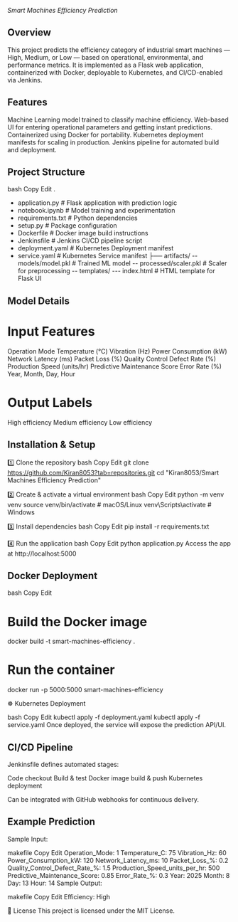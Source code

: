 *Smart Machines Efficiency Prediction*

## Overview

This project predicts the efficiency category of industrial smart machines — High, Medium, or Low — based on operational, environmental, and performance metrics.
It is implemented as a Flask web application, containerized with Docker, deployable to Kubernetes, and CI/CD-enabled via Jenkins.

## Features

Machine Learning model trained to classify machine efficiency.
Web-based UI for entering operational parameters and getting instant predictions.
Containerized using Docker for portability.
Kubernetes deployment manifests for scaling in production.
Jenkins pipeline for automated build and deployment.

## Project Structure

bash
Copy
Edit
.
- application.py         # Flask application with prediction logic
-  notebook.ipynb         # Model training and experimentation
- requirements.txt       # Python dependencies
- setup.py               # Package configuration
- Dockerfile             # Docker image build instructions
- Jenkinsfile            # Jenkins CI/CD pipeline script
- deployment.yaml        # Kubernetes Deployment manifest
- service.yaml           # Kubernetes Service manifest
├── artifacts/
   -- models/model.pkl   # Trained ML model
   -- processed/scaler.pkl # Scaler for preprocessing
   -- templates/
    --- index.html         # HTML template for Flask UI
    
## Model Details

# Input Features

Operation Mode
Temperature (°C)
Vibration (Hz)
Power Consumption (kW)
Network Latency (ms)
Packet Loss (%)
Quality Control Defect Rate (%)
Production Speed (units/hr)
Predictive Maintenance Score
Error Rate (%)
Year, Month, Day, Hour

# Output Labels

High efficiency
Medium efficiency
Low efficiency

## Installation & Setup

1️⃣ Clone the repository
bash
Copy
Edit
git clone https://github.com/Kiran8053?tab=repositories.git
cd "Kiran8053/Smart Machines Efficiency Prediction"

2️⃣ Create & activate a virtual environment
bash
Copy
Edit
python -m venv venv
source venv/bin/activate   # macOS/Linux
venv\Scripts\activate      # Windows

3️⃣ Install dependencies
bash
Copy
Edit
pip install -r requirements.txt

4️⃣ Run the application
bash
Copy
Edit
python application.py
Access the app at http://localhost:5000

## Docker Deployment

bash
Copy
Edit

# Build the Docker image

docker build -t smart-machines-efficiency .

# Run the container

docker run -p 5000:5000 smart-machines-efficiency

☸ Kubernetes Deployment

bash
Copy
Edit
kubectl apply -f deployment.yaml
kubectl apply -f service.yaml
Once deployed, the service will expose the prediction API/UI.

## CI/CD Pipeline

Jenkinsfile defines automated stages:

Code checkout
Build & test
Docker image build & push
Kubernetes deployment

Can be integrated with GitHub webhooks for continuous delivery.

## Example Prediction

Sample Input:

makefile
Copy
Edit
Operation_Mode: 1
Temperature_C: 75
Vibration_Hz: 60
Power_Consumption_kW: 120
Network_Latency_ms: 10
Packet_Loss_%: 0.2
Quality_Control_Defect_Rate_%: 1.5
Production_Speed_units_per_hr: 500
Predictive_Maintenance_Score: 0.85
Error_Rate_%: 0.3
Year: 2025
Month: 8
Day: 13
Hour: 14
Sample Output:

makefile
Copy
Edit
Efficiency: High

📜 License
This project is licensed under the MIT License.

